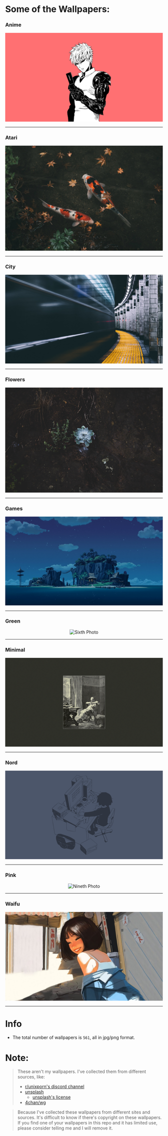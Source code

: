 # Some of the Wallpapers:
### Anime
<p align='center'>
    <img alt='First Photo' src='https://raw.githubusercontent.com/iampj/wp/main/anime/0001.png'/>
</p>

---
### Atari
<p align='center'>
    <img alt='Second Photo' src='https://raw.githubusercontent.com/iampj/wp/main/atari/0019.jpg'/>
</p>

---
### City
<p align='center'>
    <img alt='Third Photo' src='https://raw.githubusercontent.com/iampj/wp/main/city/0003.jpg'/>
</p>

---
### Flowers
<p align='center'>
    <img alt='Fourth Photo' src='https://raw.githubusercontent.com/iampj/wp/main/flowers/0007.jpg'/>
</p>

---
### Games
<p align='center'>
    <img alt='Fith Photo' src='https://raw.githubusercontent.com/iampj/wp/main/games/001.jpg'/>
</p>

---
### Green
<p align='center'>
    <img alt='Sixth Photo' src='https://raw.githubusercontent.com/iampj/wp/main/green/0001.png'/>
</p>

---
### Minimal
<p align='center'>
    <img alt='Seventh Photo' src='https://raw.githubusercontent.com/iampj/wp/main/minimal/005.png'/>
</p>

---
### Nord
<p align='center'>
    <img alt='Eighth Photo' src='https://raw.githubusercontent.com/iampj/wp/main/nord/069.png'/>
</p>

---
### Pink
<p align='center'>
    <img alt='Nineth Photo' src='https://raw.githubusercontent.com/iampj/wp/main/pink/031.png'/>
</p>

---
### Waifu
<p align='center'>
    <img alt='Tenth Photo' src='https://raw.githubusercontent.com/iampj/wp/main/waifu/005.jpg'/>
</p>

---


# Info

- The total number of wallpapers is `561`, all in jpg/png format.

# Note:

> These aren't my wallpapers. I've collected them from different sources, like:
> 
> - [r/unixporn's discord channel](https://discord.gg/unixporn)
> - [unsplash](https://unsplash.com/)
>   - [unsplash's license](https://unsplash.com/license)
> - [4chan/wg](https://boards.4chan.org/wg/)

> Because I've collected these wallpapers from different sites and sources. It's difficult to know if there's copyright on these wallpapers. If you find one of your wallpapers in this repo and it has limited use, please consider telling me and I will remove it.
